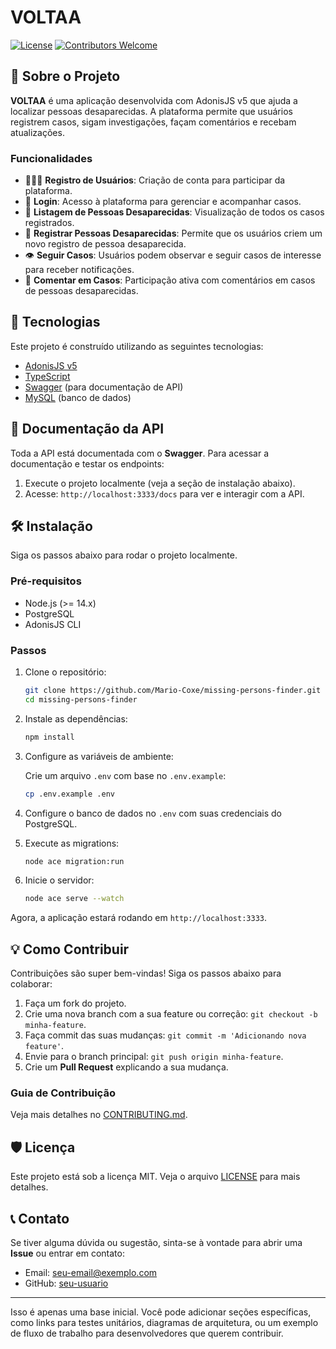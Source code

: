# VOLTAA

[![License](https://img.shields.io/badge/license-MIT-green)](LICENSE)
[![Contributors Welcome](https://img.shields.io/badge/contributors-welcome-brightgreen)](CONTRIBUTING.md)

## 📝 Sobre o Projeto

**VOLTAA** é uma aplicação desenvolvida com AdonisJS v5 que ajuda a localizar pessoas desaparecidas. A plataforma permite que usuários registrem casos, sigam investigações, façam comentários e recebam atualizações.

### Funcionalidades

- 🧑‍🤝‍🧑 **Registro de Usuários**: Criação de conta para participar da plataforma.
- 🔐 **Login**: Acesso à plataforma para gerenciar e acompanhar casos.
- 📃 **Listagem de Pessoas Desaparecidas**: Visualização de todos os casos registrados.
- 📝 **Registrar Pessoas Desaparecidas**: Permite que os usuários criem um novo registro de pessoa desaparecida.
- 👁️ **Seguir Casos**: Usuários podem observar e seguir casos de interesse para receber notificações.
- 💬 **Comentar em Casos**: Participação ativa com comentários em casos de pessoas desaparecidas.

## 🚀 Tecnologias

Este projeto é construído utilizando as seguintes tecnologias:

- [AdonisJS v5](https://adonisjs.com/)
- [TypeScript](https://www.typescriptlang.org/)
- [Swagger](https://swagger.io/) (para documentação de API)
- [MySQL](https://www.mysql.com/) (banco de dados)

## 📄 Documentação da API

Toda a API está documentada com o **Swagger**. Para acessar a documentação e testar os endpoints:

1. Execute o projeto localmente (veja a seção de instalação abaixo).
2. Acesse: `http://localhost:3333/docs` para ver e interagir com a API.

## 🛠️ Instalação

Siga os passos abaixo para rodar o projeto localmente.

### Pré-requisitos

- Node.js (>= 14.x)
- PostgreSQL
- AdonisJS CLI

### Passos

1. Clone o repositório:

   ```bash
   git clone https://github.com/Mario-Coxe/missing-persons-finder.git
   cd missing-persons-finder
   ```

2. Instale as dependências:

   ```bash
   npm install
   ```

3. Configure as variáveis de ambiente:

   Crie um arquivo `.env` com base no `.env.example`:

   ```bash
   cp .env.example .env
   ```

4. Configure o banco de dados no `.env` com suas credenciais do PostgreSQL.

5. Execute as migrations:

   ```bash
   node ace migration:run
   ```

6. Inicie o servidor:

   ```bash
   node ace serve --watch
   ```

Agora, a aplicação estará rodando em `http://localhost:3333`.

## 💡 Como Contribuir

Contribuições são super bem-vindas! Siga os passos abaixo para colaborar:

1. Faça um fork do projeto.
2. Crie uma nova branch com a sua feature ou correção: `git checkout -b minha-feature`.
3. Faça commit das suas mudanças: `git commit -m 'Adicionando nova feature'`.
4. Envie para o branch principal: `git push origin minha-feature`.
5. Crie um **Pull Request** explicando a sua mudança.

### Guia de Contribuição

Veja mais detalhes no [CONTRIBUTING.md](CONTRIBUTING.md).

## 🛡️ Licença

Este projeto está sob a licença MIT. Veja o arquivo [LICENSE](LICENSE) para mais detalhes.

## 📞 Contato

Se tiver alguma dúvida ou sugestão, sinta-se à vontade para abrir uma **Issue** ou entrar em contato:

- Email: [seu-email@exemplo.com](mailto:seu-email@exemplo.com)
- GitHub: [seu-usuario](https://github.com/seu-usuario)

---

Isso é apenas uma base inicial. Você pode adicionar seções específicas, como links para testes unitários, diagramas de arquitetura, ou um exemplo de fluxo de trabalho para desenvolvedores que querem contribuir.
